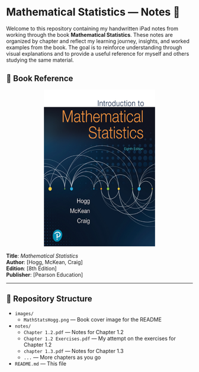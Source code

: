 # Mathematical Statistics — Notes 📘

Welcome to this repository containing my handwritten iPad notes from working through the book **Mathematical Statistics**. These notes are organized by chapter and reflect my learning journey, insights, and worked examples from the book. The goal is to reinforce understanding through visual explanations and to provide a useful reference for myself and others studying the same material.

## 📖 Book Reference

<p align="center">
  <img src="images/MathStatsHogg.png" alt="Book Cover" width="300">
</p>


**Title**: *Mathematical Statistics*  
**Author**: [Hogg, McKean, Craig]  
**Edition**: [8th Edition]  
**Publisher**: [Pearson Education]

---

## 📂 Repository Structure


- `images/`
  - `MathStatsHogg.png` — Book cover image for the README
- `notes/`
  - `Chapter 1.2.pdf` — Notes for Chapter 1.2
  - `Chapter 1.2 Exercises.pdf` —  My attempt on the exercises for Chapter 1.2
  - `chapter 1.3.pdf` — Notes for Chapter 1.3
  - `...` — More chapters as you go
- `README.md` — This file
